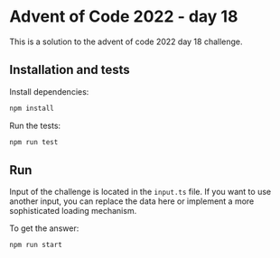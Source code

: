 # Advent of Code 2022 - day 18

This is a solution to the advent of code 2022 day 18 challenge.

## Installation and tests

Install dependencies:
```sh
npm install
```

Run the tests:
```sh
npm run test
```

## Run

Input of the challenge is located in the `input.ts` file. If you want to use
another input, you can replace the data here or implement a more sophisticated
loading mechanism.

To get the answer:
```sh
npm run start
```
